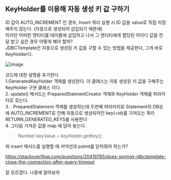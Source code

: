 ## KeyHolder를 이용해 자동 생성 키 값 구하기

ID 값이 AUTO_INCREMENT 인 경우, Insert 쿼리 실행 시 ID 값을 value로 직접 지정해주지 않는다. (자동으로 생성되어 삽입되기 때문에)   
하지만 어떠한 엔티티를 테이블에 삽입하고 나서 그 엔티티에게 할당된 아이디 값을 전달 받고 싶은 경우 어떻게 해야 할까?   
JDBCTemplate은 자동으로 생성된 키 값을 구할 수 있는 방법을 제공한다, 그게 바로 KeyHolder다.   

![image](https://user-images.githubusercontent.com/85658845/175209932-b365aa04-8ab2-42d5-a2ea-b7683cb7bbbc.png)

코드에 대한 설명을 추가한다   
1.GeneratedKeyHolder 객체를 생성한다. 이 클래스는 자동 생성된 키 값을 구해주는 KeyHolder 구현 클래스 이다.   
2. update() 메서드는 PreparedStatmentCreator 객체와 KeyHolder 객체를 파라미터로 갖는다.   
3. . PreparedStatement 객체를 생성하는데 두번째 파라미터로 Statement의 DB상에 AUTO_INCREMENT로 인해 자동으로 생성되어진 key(=id)를 가져오는 쿼리 RETURN_GENERATED_KEYS를 사용한다   
4. 그다음 가져온 값을 map 에 담아 놓는다.   

> Number keyValue = keyHolder.getKey();

위 insert 메서드를 실행할 때 커넥션과 pstmt를 닫아줘야 하는가?


https://stackoverflow.com/questions/20419785/does-springs-jdbctemplate-close-the-connection-after-query-timeout

잘 모르겠다. 나중에 알아보자
